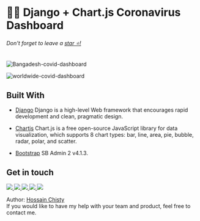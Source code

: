 # 🦠😷 Django + Chart.js Coronavirus Dashboard
###### Don't forget to leave a [star ⭐!](https://github.com/hossainchisty/covid19-dashboard/stargazers)


![Bangadesh-covid-dashboard](https://github.com/hossainchisty/covid19-dashboard/blob/master/demo/Dashboard(1).png)

![worldwide-covid-dashboard](https://github.com/hossainchisty/covid19-dashboard/blob/master/demo/Dashboard(02).png)
## Built With

* [Django](https://www.djangoproject.com/) Django is a high-level Web framework that encourages rapid development and clean, pragmatic design.
* [Chartjs](https://www.chartjs.org/) Chart.js is a free open-source JavaScript library for data visualization, which supports 8 chart types: bar, line, area, pie, bubble, radar, polar, and scatter.

* [Bootstrap](https://startbootstrap.com/theme/sb-admin-2) SB Admin 2 v4.1.3.

<!-- Get in touch - Start -->
## Get in touch

<a class="header-badge" target="_blank" href="https://www.linkedin.com/in/hossainchisty/">
  <img src="https://img.shields.io/badge/style--5eba00.svg?label=LinkedIn&logo=linkedin&style=social">
</a>

<a class="header-badge" target="_blank" href="https://github.com/hossainchisty">
  <img src="https://img.shields.io/badge/style--5eba00.svg?label=Github&logo=Github&style=social">
</a>

<a class="header-badge" target="_blank" href="https://www.instagram.com/hossain.chisty/">
  <img src="https://img.shields.io/badge/style--5eba00.svg?label=Instagram&logo=Instagram&style=social">
</a>

<a class="header-badge" target="_blank" href="https://www.facebook.com/hossain.chisty11">
  <img src="https://img.shields.io/badge/style--5eba00.svg?label=Facebook&logo=Facebook&style=social">
</a>

<a class="header-badge" target="_blank" href="mailto:hossain.chisty11@gmail.com">
  <img src="https://img.shields.io/badge/style--5eba00.svg?label=Gmail&logo=Gmail&style=social">
</a>

Author:
<a href="https://www.linkedin.com/in/hossainchisty/" target="_blank">Hossain Chisty</a><br>
If you would like to have my help with your team and product, feel free to contact me.
<!-- Get in touch - End -->
